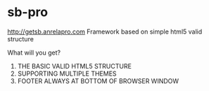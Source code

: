 # sb-pro
http://getsb.anrelapro.com
Framework based on simple html5 valid structure        

What will you get?
1. THE BASIC VALID HTML5 STRUCTURE
2. SUPPORTING MULTIPLE THEMES
3. FOOTER ALWAYS AT BOTTOM OF BROWSER WINDOW
